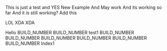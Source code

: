 This is just a test and YES
New Example
And May work
And its working so far
And it is still working?
Add this

LOL
XDA
XDA

Hello
BUILD_NUMBER
BUILD_NUMBER
test1
BUILD_NUMBER
BUILD_NUMBER
BUILD_NUMBER
BUILD_NUMBER
BUILD_NUMBER
BUILD_NUMBER
Index1
